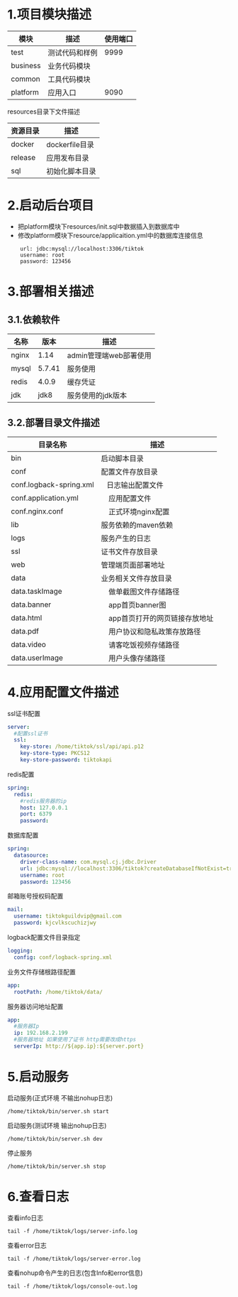 # 1.项目模块描述

模块 | 描述      | 使用端口 
--- |---------| --- 
test | 测试代码和样例 | 9999 
business | 业务代码模块  |  
common | 工具代码模块  |   
platform | 应用入口    | 9090


resources目录下文件描述

资源目录 | 描述
--- | --- 
docker | dockerfile目录 
release | 应用发布目录 
sql | 初始化脚本目录 

# 2.启动后台项目
-  把platform模块下resources/init.sql中数据插入到数据库中
 - 修改platform模块下resource/applicaition.yml中的数据库连接信息
```$xslt
    url: jdbc:mysql://localhost:3306/tiktok
    username: root
    password: 123456
```

# 3.部署相关描述

## 3.1.依赖软件

名称 | 版本 | 描述
--- | --- | ---
nginx | 1.14 | admin管理端web部署使用
mysql | 5.7.41 | 服务使用
redis | 4.0.9 | 缓存凭证
jdk |  jdk8 | 服务使用的jdk版本

## 3.2.部署目录文件描述
目录名称 | 描述 
--- | --- 
bin | 启动脚本目录
conf | 配置文件存放目录
conf.logback-spring.xml | &nbsp; &nbsp;日志输出配置文件
conf.application.yml | &nbsp; &nbsp; 应用配置文件
conf.nginx.conf | &nbsp; &nbsp; 正式环境nginx配置
lib |  服务依赖的maven依赖
logs | 服务产生的日志
ssl | 证书文件存放目录
web | 管理端页面部署地址
data | 业务相关文件存放目录
data.taskImage | &nbsp; &nbsp; 做单截图文件存储路径
data.banner | &nbsp; &nbsp; app首页banner图
data.html | &nbsp; &nbsp; app首页打开的网页链接存放地址
data.pdf  | &nbsp; &nbsp; 用户协议和隐私政策存放路径
data.video | &nbsp; &nbsp; 请客吃饭视频存储路径
data.userImage | &nbsp; &nbsp; 用户头像存储路径

# 4.应用配置文件描述
ssl证书配置
```yml
server:
  #配置ssl证书
  ssl:
    key-store: /home/tiktok/ssl/api/api.p12
    key-store-type: PKCS12
    key-store-password: tiktokapi
```
redis配置
```yml
spring:
  redis:
    #redis服务器的ip
    host: 127.0.0.1
    port: 6379
    password: 
```
数据库配置
```yml
spring:
  datasource:
    driver-class-name: com.mysql.cj.jdbc.Driver
    url: jdbc:mysql://localhost:3306/tiktok?createDatabaseIfNotExist=true&useSSL=false&serverTimezone=GMT%2b8&characterEncoding=utf8&connectTimeout=1000&socketTimeout=15000&autoReconnect=true&cachePrepStmts=true&useServerPrepStmts=true&zeroDateTimeBehavior=CONVERT_TO_NULL
    username: root
    password: 123456
```
邮箱账号授权码配置
```yml
mail:
  username: tiktokguildvip@gmail.com
  password: kjcvlkscuchizjwy
```

logback配置文件目录指定
```yml
logging:
  config: conf/logback-spring.xml
```

业务文件存储根路径配置
```yml
app:
  rootPath: /home/tiktok/data/
```

服务器访问地址配置
```yml
app:
  #服务器Ip
  ip: 192.168.2.199
  #服务器地址 如果使用了证书 http需要改成https
  serverIp: http://${app.ip}:${server.port}
```

# 5.启动服务
启动服务(正式环境 不输出nohup日志)

    /home/tiktok/bin/server.sh start

启动服务(测试环境 输出nohup日志)

    /home/tiktok/bin/server.sh dev

停止服务

    /home/tiktok/bin/server.sh stop

# 6.查看日志

查看info日志

    tail -f /home/tiktok/logs/server-info.log

查看error日志

    tail -f /home/tiktok/logs/server-error.log

查看nohup命令产生的日志(包含Info和error信息)

    tail -f /home/tiktok/logs/console-out.log  



